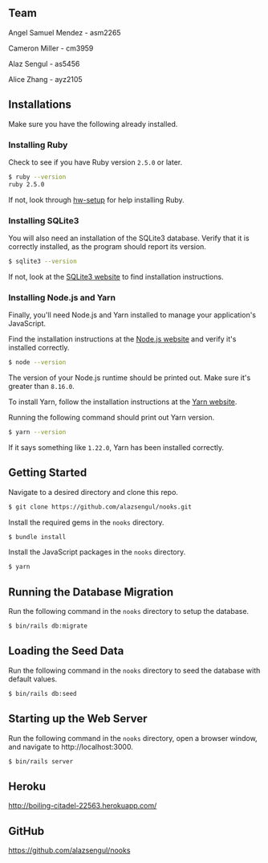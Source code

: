 ## Team

Angel Samuel Mendez - asm2265

Cameron Miller - cm3959

Alaz Sengul - as5456

Alice Zhang - ayz2105

## Installations

Make sure you have the following already installed.

### Installing Ruby

Check to see if you have Ruby version `2.5.0` or later.

```bash
$ ruby --version
ruby 2.5.0
```

If not, look through [hw-setup](http://www.cs.columbia.edu/~junfeng/21sp-w4156/assignments.html#hw-setup) for help installing Ruby.

### Installing SQLite3

You will also need an installation of the SQLite3 database. Verify that it is correctly installed, as the program should report its version.

```bash
$ sqlite3 --version
```

If not, look at the [SQLite3 website](https://www.sqlite.org/) to find installation instructions.

### Installing Node.js and Yarn

Finally, you'll need Node.js and Yarn installed to manage your application's JavaScript.

Find the installation instructions at the [Node.js website](https://nodejs.org/en/download/) and verify it's installed correctly.

```bash
$ node --version
```

The version of your Node.js runtime should be printed out. Make sure it's greater than `8.16.0`.

To install Yarn, follow the installation instructions at the [Yarn website](https://classic.yarnpkg.com/en/docs/install).

Running the following command should print out Yarn version.

```bash
$ yarn --version
```

If it says something like `1.22.0`, Yarn has been installed correctly.

## Getting Started

Navigate to a desired directory and clone this repo.

```bash
$ git clone https://github.com/alazsengul/nooks.git
```

Install the required gems in the `nooks` directory.

```bash
$ bundle install
```

Install the JavaScript packages in the `nooks` directory.

```bash
$ yarn
```

## Running the Database Migration

Run the following command in the `nooks` directory to setup the database.

```bash
$ bin/rails db:migrate
```

## Loading the Seed Data

Run the following command in the `nooks` directory to seed the database with default values.

```bash
$ bin/rails db:seed
```

## Starting up the Web Server

Run the following command in the `nooks` directory, open a browser window, and navigate to http://localhost:3000.

```bash
$ bin/rails server
```

## Heroku

http://boiling-citadel-22563.herokuapp.com/

## GitHub

https://github.com/alazsengul/nooks
